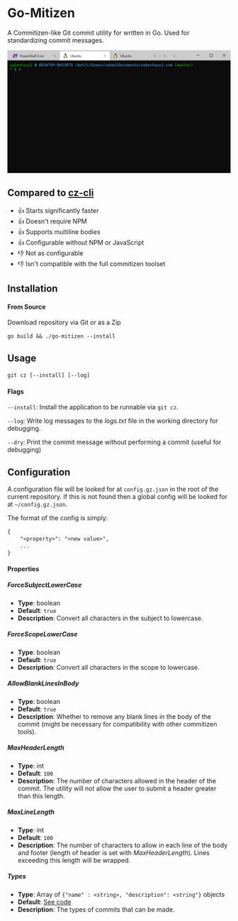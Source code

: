 # Go-Mitizen
A Commitizen-like Git commit utility for written in Go. Used for standardizing commit messages.

![The commit form](meta/commit.gif)

## Compared to [cz-cli](https://github.com/commitizen/cz-cli)
- 👍 Starts significantly faster
- 👍 Doesn't require NPM
- 👍 Supports multiline bodies
- 👍 Configurable without NPM or JavaScript
- 👎 Not as configurable
- 👎 Isn't compatible with the full commitizen toolset

## Installation
#### From Source
Download repository via Git or as a Zip
```
go build && ./go-mitizen --install
```

## Usage
```html
git cz [--install] [--log]
```
#### Flags
`--install`: Install the application to be runnable via `git cz`.

`--log`: Write log messages to the *logs.txt* file in the working directory for debugging.

`--dry`: Print the commit message without performing a commit (useful for debugging)

## Configuration
A configuration file will be looked for at `config.gz.json` in the root of the current repository. If this is not found then a global config will be looked for at `~/config.gz.json`.

The format of the config is simply:
```(json)
{
    "<property>": "<new value>",
    ...
}
```

#### Properties
##### *ForceSubjectLowerCase*
- **Type**: boolean
- **Default**: `true`
- **Description**: Convert all characters in the subject to lowercase.

##### *ForceScopeLowerCase*
- **Type**: boolean
- **Default**: `true`
- **Description**: Convert all characters in the scope to lowercase.

##### *AllowBlankLinesInBody*
- **Type**: boolean
- **Default**: `true`
- **Description**: Whether to remove any blank lines in the body of the commit (might be necessary for compatibility with other commitizen tools).

##### *MaxHeaderLength*
- **Type**: int
- **Default**: `100`
- **Description**: The number of characters allowed in the header of the commit. The utility will not allow the user to submit a header greater than this length.

##### *MaxLineLength*
- **Type**: int
- **Default**: `100`
- **Description**: The number of characters to allow in each line of the body and footer (length of header is set with *MaxHeaderLength*). Lines exceeding this length will be wrapped.

##### *Types*
- **Type**: Array of `{"name" : <string>, "description": <string"}` objects
- **Default**: [See code](https://github.com/JosephNaberhaus/go-mitizen/blob/master/commit/config.go)
- **Description**: The types of commits that can be made.

